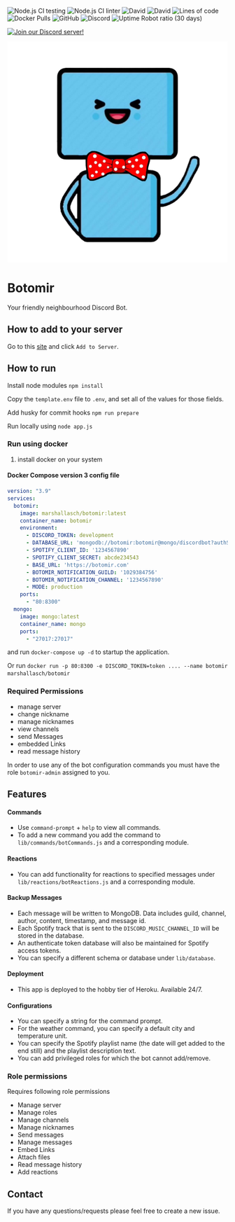 ![Node.js CI testing](https://github.com/Botomir/botomir/workflows/testing/badge.svg)
![Node.js CI linter](https://github.com/Botomir/botomir/workflows/linter/badge.svg)
![David](https://img.shields.io/david/Botomir/botomir?style=plastic)
![David](https://img.shields.io/david/dev/Botomir/botomir?style=plastic)
![Lines of code](https://img.shields.io/tokei/lines/github/Botomir/botomir?style=plastic)
![Docker Pulls](https://img.shields.io/docker/pulls/marshallasch/botomir?style=plastic)
![GitHub](https://img.shields.io/github/license/Botomir/botomir?style=plastic)
![Discord](https://img.shields.io/discord/788091112476770353?style=plastic)
![Uptime Robot ratio (30 days)](https://img.shields.io/uptimerobot/ratio/m788089375-708361efbca4ea5bc2bac0bf?style=plastic)

[![Join our Discord server!](https://invidget.switchblade.xyz/788091112476770353)](https://discord.gg/sdXnDWrruS)

![Botomir Logo](static/images/botomir.png)

# Botomir

Your friendly neighbourhood Discord Bot.


## How to add to your server

Go to this [site](https://botomir.com) and click `Add to Server`.

## How to run

Install node modules `npm install`

Copy the `template.env` file to `.env`, and set all of the values for those fields.

Add husky for commit hooks `npm run prepare`

Run locally using `node app.js`

### Run using docker

1. install docker on your system


#### Docker Compose version 3 config file

```yaml
version: "3.9"
services:
  botomir:
    image: marshallasch/botomir:latest
    container_name: botomir
    environment:
      - DISCORD_TOKEN: development
      - DATABASE_URL: 'mongodb://botomir:botomir@mongo/discordbot?authSource=admin'
      - SPOTIFY_CLIENT_ID: '1234567890'
      - SPOTIFY_CLIENT_SECRET: abcde234543
      - BASE_URL: 'https://botomir.com'
      - BOTOMIR_NOTIFICATION_GUILD: '1029384756'
      - BOTOMIR_NOTIFICATION_CHANNEL: '1234567890'
      - MODE: production
    ports:
      - "80:8300"
  mongo:
    image: mongo:latest
    container_name: mongo
    ports:
      - "27017:27017"
```

and run `docker-compose up -d` to startup the application.

Or run `docker run -p 80:8300 -e DISCORD_TOKEN=token .... --name botomir marshallasch/botomir`


### Required Permissions
- manage server
- change nickname
- manage nicknames
- view channels
- send Messages
- embedded Links
- read message history

In order to use any of the bot configuration commands you must have the role `botomir-admin` assigned to you.

## Features

#### Commands
- Use `command-prompt` + `help` to view all commands.
- To add a new command you add the command to `lib/commands/botCommands.js` and a corresponding module.

#### Reactions
- You can add functionality for reactions to specified messages under `lib/reactions/botReactions.js` and a corresponding module.

#### Backup Messages
- Each message will be written to MongoDB. Data includes guild, channel, author, content, timestamp, and message id.
- Each Spotify track that is sent to the `DISCORD_MUSIC_CHANNEL_ID` will be stored in the database.
- An authenticate token database will also be maintained for Spotify access tokens.
- You can specify a different schema or database under `lib/database`.

#### Deployment
- This app is deployed to the hobby tier of Heroku. Available 24/7.

#### Configurations
- You can specify a string for the command prompt.
- For the weather command, you can specify a default city and temperature unit.
- You can specify the Spotify playlist name (the date will get added to the end still) and the playlist description text.
- You can add privileged roles for which the bot cannot add/remove.

### Role permissions
Requires following role permissions
- Manage server
- Manage roles
- Manage channels
- Manage nicknames
- Send messages
- Manage messages
- Embed Links
- Attach files
- Read message history
- Add reactions

## Contact

If you have any questions/requests please feel free to create a new issue.
